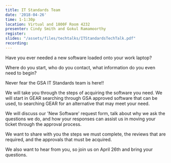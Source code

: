 ```yaml
---
title: IT Standards Team
date: '2018-04-26'
time: 1-1:30p
location: Virtual and 1800F Room 4232
presenter: Cindy Smith and Gokul Ramamoorthy
register:
slides: "/assets/files/techtalks/ITStandardsTechTalk.pdf"
recording:
---
```


Have you ever needed a new software loaded onto your work laptop?

Where do you start, who do you contact, what information do you even need to begin?

Never fear the GSA IT Standards team is here!!

We will take you through the steps of acquiring the software you need.  We will start in GEAR searching through GSA approved software that can be used, to searching GEAR for an alternative that may meet your need.

We will discuss our 'New Software' request form, talk about why we ask the questions we do, and how your responses can assist us in moving your ticket through the approval process.

We want to share with you the steps we must complete, the reviews that are required, and the approvals that must be acquired.

We also want to hear from you, so join us on April 26th and bring your questions.
